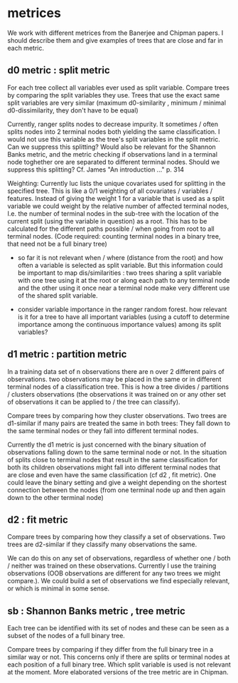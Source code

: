 # metrices

We work with different metrices from the Banerjee and Chipman papers. I should describe them and give examples of trees that are close and far in each metric.

## d0 metric : split metric
For each tree collect all variables ever used as split variable. Compare trees by comparing the split variables they use. Trees that use the exact same split variables are very similar (maximum d0-similarity , minimum / minimal d0-dissimilarity, they don't have to be equal)

Currently, ranger splits nodes to decrease impurity. It sometimes / often splits nodes into 2 terminal nodes both yielding the same classification. I would not use this variable as the tree's split variables in the split metric. Can we suppress this splitting? Would also be relevant for the Shannon Banks metric, and the metric checking if observations land in a terminal node toghether ore are separated to different terminal nodes. Should we suppress this splitting? Cf. James "An introduction ..." p. 314

Weighting: Currently luc lists the unique covariates used for splitting in the specified tree. This is like a 0/1 weighting of all covariates / variables / features. Instead of giving the weight 1 for a variable that is used as a split variable we could weight by the relative number of affected terminal nodes, I.e. the number of terminal nodes in the sub-tree with the location of the current split (using the variable in question) as a root. This has to be calculated for the different paths possible / when going from root to all terminal nodes. (Code required: counting terminal nodes in a binary tree, that need not be a full binary tree)

* so far it is not relevant when / where (distance from the root) and how often a variable is selected as split variable. But this information could be important to map dis/similarities : two trees sharing a split variable with one tree using it at the root or along each path to any terminal node and the other using it once near a terminal node make very different use of the shared split variable.

* consider variable importance in the ranger random forest. how relevant is it for a tree to have all important variables (using a cutoff to determine importance among the continuous importance values) among its split variables?

## d1 metric : partition metric
In a training data set of n observations there are n over 2 different pairs of observations. two observations may be placed in the same or in different terminal nodes of a classification tree. This is how a tree divides / partitions / clusters observations (the observations it was trained on or any other set of observations it can be applied to / the tree can classify). 

Compare trees by comparing how they cluster observations. Two trees are d1-similar if many pairs are treated the same in both trees: They fall down to the same terminal nodes or they fall into different terminal nodes.

Currently the d1 metric is just concerned with the binary situation of observations falling down to the same terminal node or not. In the situation of splits close to terminal nodes that result in the same classification for both its children observations might fall into different terminal nodes that are close and even have the same classification (cf d2 , fit metric). One could leave the binary setting and give a weight depending on the shortest connection between the nodes (from one terminal node up and then again down to the other terminal node)

## d2 : fit metric
Compare trees by comparing how they classify a set of observations. Two trees are d2-similar if they classify many observations the same.

We can do this on any set of observations, regardless of whether one / both / neither was trained on these observations. Currently I use the training observations (OOB observations are different for any two trees we might compare.). We could build a set of observations we find especially relevant, or which is minimal in some sense.

## sb : Shannon Banks metric , tree metric
Each tree can be identified with its set of nodes and these can be seen as a subset of the nodes of a full binary tree.

Compare trees by comparing if they differ from the full binary tree in a similar way or not. This concerns only if there are splits or terminal nodes at each position of a full binary tree. Which split variable is used is not relevant at the moment. More elaborated versions of the tree metric are in Chipman.